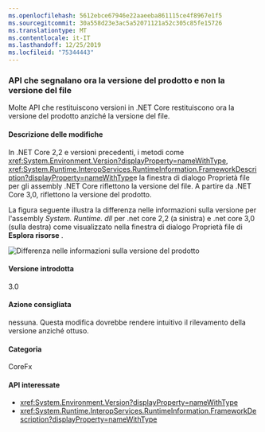 ```yaml
---
ms.openlocfilehash: 5612ebce67946e22aaeeba861115ce4f8967e1f5
ms.sourcegitcommit: 30a558d23e3ac5a52071121a52c305c85fe15726
ms.translationtype: MT
ms.contentlocale: it-IT
ms.lasthandoff: 12/25/2019
ms.locfileid: "75344443"
---
```

### <a name="apis-that-report-version-now-report-product-and-not-file-version"></a>API che segnalano ora la versione del prodotto e non la versione del file

Molte API che restituiscono versioni in .NET Core restituiscono ora la versione del prodotto anziché la versione del file.

#### <a name="change-description"></a>Descrizione delle modifiche

In .NET Core 2,2 e versioni precedenti, i metodi come <xref:System.Environment.Version?displayProperty=nameWithType>, <xref:System.Runtime.InteropServices.RuntimeInformation.FrameworkDescription?displayProperty=nameWithType>e la finestra di dialogo Proprietà file per gli assembly .NET Core riflettono la versione del file. A partire da .NET Core 3,0, riflettono la versione del prodotto.

La figura seguente illustra la differenza nelle informazioni sulla versione per l'assembly *System. Runtime. dll* per .net core 2,2 (a sinistra) e .net core 3,0 (sulla destra) come visualizzato nella finestra di dialogo Proprietà file di **Esplora risorse** .

![Differenza nelle informazioni sulla versione del prodotto](~/docs/images/core-changes/corefx/version-information-changes/file-details.png)

#### <a name="version-introduced"></a>Versione introdotta

3.0

#### <a name="recommended-action"></a>Azione consigliata

nessuna. Questa modifica dovrebbe rendere intuitivo il rilevamento della versione anziché ottuso.

#### <a name="category"></a>Categoria

CoreFx

#### <a name="affected-apis"></a>API interessate

- <xref:System.Environment.Version?displayProperty=nameWithType>
- <xref:System.Runtime.InteropServices.RuntimeInformation.FrameworkDescription?displayProperty=nameWithType>

<!--

### Affected APIs

- `P:System.Environment.Version`
- `P:System.Runtime.InteropServices.RuntimeInformation.FrameworkDescription`

-->
